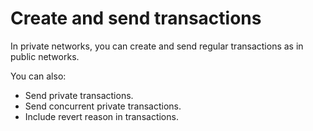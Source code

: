 # Create and send transactions

In private networks, you can create and send regular transactions as in public networks.

You can also:

* Send private transactions.
* Send concurrent private transactions.
* Include revert reason in transactions.
